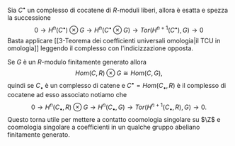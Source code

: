 Sia $C^\bullet$ un complesso di cocatene di $R$-moduli liberi, allora è esatta e spezza la successione$$0\to H^n(C^\bullet)\otimes G\to H^n(C^\bullet\otimes G)\to Tor(H^{n+1}(C^\bullet),G)\to 0$$Basta applicare [[3-Teorema dei coefficienti universali omologia|il TCU in omologia]] leggendo il complesso con l'indicizzazione opposta.

Se $G$ è un $R$-modulo finitamente generato allora$$Hom(C,R)\otimes G\cong Hom(C,G),$$quindi se $C_\bullet$ è un complesso di catene e $C^\bullet=Hom(C_\bullet,R)$ è il complesso di cocatene ad esso associato notiamo che$$0\to H^n(C_\bullet,R)\otimes G\to H^n(C_\bullet,G)\to Tor(H^{n+1}(C_\bullet,R),G)\to 0.$$Questo torna utile per mettere a contatto coomologia singolare su $\Z$ e coomologia singolare a coefficienti in un qualche gruppo abeliano finitamente generato.